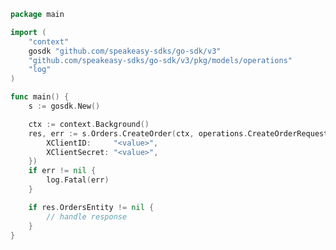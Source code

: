 <!-- Start SDK Example Usage [usage] -->
```go
package main

import (
	"context"
	gosdk "github.com/speakeasy-sdks/go-sdk/v3"
	"github.com/speakeasy-sdks/go-sdk/v3/pkg/models/operations"
	"log"
)

func main() {
	s := gosdk.New()

	ctx := context.Background()
	res, err := s.Orders.CreateOrder(ctx, operations.CreateOrderRequest{
		XClientID:     "<value>",
		XClientSecret: "<value>",
	})
	if err != nil {
		log.Fatal(err)
	}

	if res.OrdersEntity != nil {
		// handle response
	}
}

```
<!-- End SDK Example Usage [usage] -->